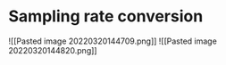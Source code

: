 # Sampling rate conversion
![[Pasted image 20220320144709.png]]
![[Pasted image 20220320144820.png]] 